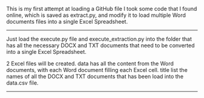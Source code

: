 This is my first attempt at loading a GitHub file
I took some code that I found online, which is saved as extract.py,
and modify it to load multiple Word documents files into a single
Excel Spreadsheet.

***
Just load the execute.py file and execute_extraction.py into the
folder that has all the necessary DOCX and TXT documents that need to be
converted into a single Excel Spreadsheet.

2 Excel files will be created. data has all the content from the
Word documents, with each Word document filling each Excel cell.
title list the names of all the DOCX and TXT documents that has been load
into the data.csv file.

***
